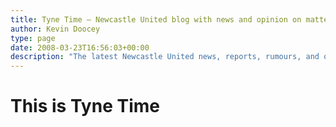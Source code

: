 ```yaml
---
title: Tyne Time — Newcastle United blog with news and opinion on matters at St. James' Park
author: Kevin Doocey
type: page
date: 2008-03-23T16:56:03+00:00
description: "The latest Newcastle United news, reports, rumours, and opinions surrounding events at St. James' Park."
---
```


# This is Tyne Time
